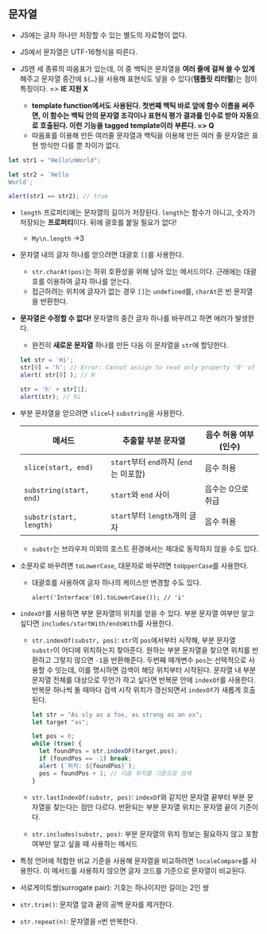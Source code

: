 ## 문자열

- JS에는 글자 하나만 저장할 수 있는 별도의 자료형이 없다. 
- JS에서 문자열은 UTF-16형식을 따른다.

- JS엔 세 종류의 따옴표가 있는데, 이 중 백틱은 문자열을 **여러 줄에 걸쳐 쓸 수 있게** 해주고 문자열 중간에 `${…}`을 사용해 표현식도 넣을 수 있다(**템플릿 리터럴**)는 점이 특징이다. => **IE 지원 X**
  - **template function에서도 사용된다. 첫번째 백틱 바로 앞에 함수 이름을 써주면, 이 함수는 백틱 안의 문자열 조각이나 표현식 평가 결과를 인수로 받아 자동으로 호출된다. 이런 기능을 tagged template이라 부른다.  => Q**
  - 따옴표를 이용해 만든 여러줄 문자열과 백틱을 이용해 만든 여러 줄 문자열은 표현 방식만 다를 뿐 차이가 없다.

```js
let str1 = "Hello\nWorld";

let str2 = `Hello
World`;

alert(str1 == str2); // true
```

- `length` 프로퍼티에는 문자열의 길이가 저장된다. `length`는 함수가 아니고, 숫자가 저장되는 **프로퍼티**이다. 뒤에 괄호를 붙일 필요가 없다!

  - `My\n.length` ->3

- 문자열 내의 글자 하나를 얻으려면 대괄호 `[]`를 사용한다.

  - `str.charAt(pos)`는 하위 호환성을 위해 남아 있는 메서드이다. 근래에는 대괄호를 이용하여 글자 하나를 얻는다.
  - 접근하려는 위치에 글자가 없는 경우 `[]`는 `undefined`를, `charAt`은 빈 문자열을 반환한다.

- **문자열은 수정할 수 없다!** 문자열의 중간 글자 하나를 바꾸려고 하면 에러가 발생한다.  

  - 완전히 **새로운 문자열** 하나를 만든 다음 이 문자열을 `str`에 할당한다. 

  ```js
  let str = 'Hi';
  str[0] = 'h'; // Error: Cannot assign to read only property '0' of string 'Hi'
  alert( str[0] ); // H
  
  str = 'h' + str[1];
  alert(str); // hi
  ```

- 부분 문자열을 얻으려면 `slice`나 `substring`을 사용한다.

  | 메서드                  | 추출할 부분 문자열                     | 음수 허용 여부(인수) |
  | ----------------------- | -------------------------------------- | -------------------- |
  | `slice(start, end)`     | `start`부터 `end`까지 (`end`는 미포함) | 음수 허용            |
  | `substring(start, end)` | `start`와 `end` 사이                   | 음수는 0으로 취급    |
  | `substr(start, length)` | `start`부터 `length`개의 글자          | 음수 허용            |

  - `substr`는 브라우저 이외의 호스트 환경에서는 제대로 동작하지 않을 수도 있다.

- 소문자로 바꾸려면 `toLowerCase`, 대문자로 바꾸려면 `toUpperCase`를 사용한다. 

  - 대괄호를 사용하여 글자 하나의 케이스만 변경할 수도 있다.

    `alert('Interface'[0].toLowerCase()); // 'i'` 

- `indexOf`를 사용하면 부분 문자열의 위치를 얻을 수 있다. 부분 문자열 여부만 알고 싶다면 `includes/startWith/endsWith`를 사용한다.

  - `str.indexOf(substr, pos)`: `str`의 `pos`에서부터 시작해, 부분 문자열 `substr`이 어디에 위치하는지 찾아준다. 원하는 부분 문자열을 찾으면 위치를 반환하고 그렇지 않으면 `-1`을 반환해준다. 두번째 매개변수 `pos`는 선택적으로 사용할 수 잇는데, 이를 명시하면 검색이 해당 위치부터 시작된다. 문자열 내 부분 문자열 전체를 대상으로 무언가 하고 싶다면 반복문 안에 `indexOf`를 사용한다. 반복문 하나씩 돌 때마다 검색 시작 위치가 갱신되면서 `indexOf`가 새롭게 호출된다.

    ```js
    let str = "As sly as a fox, as strong as an ox";
    let target "as";
    
    let pos = 0;
    while (true) {
      let foundPos = str.indexOF(target,pos);
      if (foundPos == -1) break;
      alert (`위치: ${foundPos}`);
      pos = foundPos + 1; // 다음 위치를 기준으로 검색
    }
    ```

  - `str.lastIndexOf(substr, pos)`: `indexOf`와 같지만 문자열 끝부터 부분 문자열을 찾는다는 점만 다르다. 반환되는 부분 문자열 위치는 문자열 끝이 기준이다.

  - `str.includes(substr, pos)`: 부분 문자열의 위치 정보는 필요하지 않고 포함 여부만 알고 싶을 때 사용하는 메서드

- 특정 언어에 적합한 비교 기준을 사용해 문자열을 비교하려면 `localeCompare`를 사용한다. 이 메서드를 사용하지 않으면 글자 코드를 기준으로 문자열이 비교된다.
- 서로게이트쌍(surrogate pair): 기호는 하나이지만 길이는 2인 쌍
- `str.trim()`: 문자열 앞과 끝의 공백 문자를 제거한다.
- `str.repeat(n)`: 문자열을 `n`번 반복한다.



